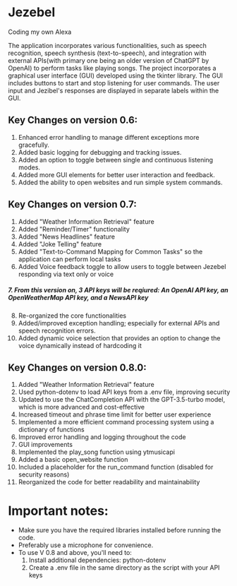 # Jezebel
Coding my own Alexa




The application incorporates various functionalities, such as speech recognition, speech synthesis (text-to-speech), and integration with external APIs(with primary one being an older version of ChatGPT by OpenAI) to perform tasks like playing songs. The project incorporates a graphical user interface (GUI) developed using the tkinter library. The GUI includes buttons to start and stop listening for user commands. The user input and Jezibel's responses are displayed in separate labels within the GUI.



## Key Changes on version 0.6:
  1. Enhanced error handling to manage different exceptions more gracefully.
  2. Added basic logging for debugging and tracking issues.
  3. Added an option to toggle between single and continuous listening modes.
  4. Added more GUI elements for better user interaction and feedback.
  5. Added the ability to open websites and run simple system commands.

## Key Changes on version 0.7:
  1. Added "Weather Information Retrieval" feature
  2. Added "Reminder/Timer" functionality
  3. Added "News Headlines" feature
  4. Added "Joke Telling" feature
  5. Added "Text-to-Command Mapping for Common Tasks" so the application can perform local tasks
  6. Added Voice feedback toggle to allow users to toggle between Jezebel responding via text only or voice
#####  7. From this version on, 3 API keys will be reqiured: An OpenAI API key, an OpenWeatherMap API key, and a NewsAPI key
  8. Re-organized the core functionalities
  9. Added/improved exception handling; especially for external APIs and speech recognition errors.
  10. Added dynamic voice selection that provides an option to change the voice dynamically instead of hardcoding it

## Key Changes on version 0.8.0:
  1. Added "Weather Information Retrieval" feature
  2. Used python-dotenv to load API keys from a .env file, improving security
  3. Updated to use the ChatCompletion API with the GPT-3.5-turbo model, which is more advanced and cost-effective
  4. Increased timeout and phrase time limit for better user experience
  5. Implemented a more efficient command processing system using a dictionary of functions
  6. Improved error handling and logging throughout the code
  7. GUI improvements
  8. Implemented the play_song function using ytmusicapi
  9. Added a basic open_website function
  10. Included a placeholder for the run_command function (disabled for security reasons)
  11. Reorganized the code for better readability and maintainability

# Important notes:
- Make sure you have the required libraries installed before running the code.
- Preferably use a microphone for convenience.
- To use V 0.8 and above, you'll need to:
  1. Install additional dependencies: python-dotenv
  2. Create a .env file in the same directory as the script with your API keys
